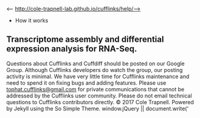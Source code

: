 <-- http://cole-trapnell-lab.github.io/cufflinks/help/-->

* How it works
## Transcriptome assembly and differential expression analysis for RNA-Seq.
Questions about Cufflinks and Cuffdiff should be posted on our Google Group. Although Cufflinks developers do watch the group, our posting activity is minimal. We have very little time for Cufflinks maintenance and need to spend it on fixing bugs and adding features. Please use tophat.cufflinks@gmail.com for private communications that cannot be addressed by the Cufflinks user community. Please do not email technical questions to Cufflinks contributors directly.
© 2017 Cole Trapnell. Powered by Jekyll using the So Simple Theme.
window.jQuery || document.write('<script src="http://cole-trapnell- lab.github.io/cufflinks/assets/js/vendor/jquery-1.9.1.min.js"><\/script>') var _gaq = _gaq || []; var pluginUrl = '//www.google- analytics.com/plugins/ga/inpage_linkid.js'; _gaq.push(['_require', 'inpage_linkid', pluginUrl]); _gaq.push(['_setAccount', 'UA-6101038-2']); _gaq.push(['_trackPageview']); (function() { var ga = document.createElement('script'); ga.type = 'text/javascript'; ga.async = true; ga.src = ('https:' == document.location.protocol ? 'https://ssl' : 'http://www') + '.google-analytics.com/ga.js'; var s = document.getElementsByTagName('script')[0]; s.parentNode.insertBefore(ga, s); })();